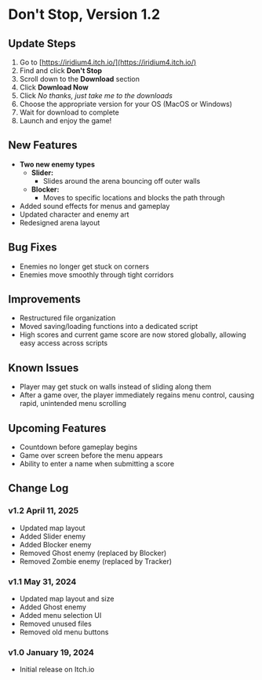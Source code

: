 # Don't Stop, Version 1.2

## Update Steps
1. Go to [https://iridium4.itch.io/](https://iridium4.itch.io/)
2. Find and click **Don't Stop**
3. Scroll down to the **Download** section
4. Click **Download Now**
5. Click *No thanks, just take me to the downloads*
6. Choose the appropriate version for your OS (MacOS or Windows)
7. Wait for download to complete
8. Launch and enjoy the game!

## New Features
- **Two new enemy types**
  - **Slider:** 
    - Slides around the arena bouncing off outer walls
  - **Blocker:** 
    - Moves to specific locations and blocks the path through
- Added sound effects for menus and gameplay
- Updated character and enemy art
- Redesigned arena layout

## Bug Fixes
- Enemies no longer get stuck on corners
- Enemies move smoothly through tight corridors

## Improvements
- Restructured file organization
- Moved saving/loading functions into a dedicated script
- High scores and current game score are now stored globally, allowing easy access across scripts

## Known Issues
- Player may get stuck on walls instead of sliding along them
- After a game over, the player immediately regains menu control, causing rapid, unintended menu scrolling

## Upcoming Features
- Countdown before gameplay begins
- Game over screen before the menu appears
- Ability to enter a name when submitting a score

## Change Log

### v1.2 April 11, 2025
- Updated map layout
- Added Slider enemy
- Added Blocker enemy
- Removed Ghost enemy (replaced by Blocker)
- Removed Zombie enemy (replaced by Tracker)

### v1.1 May 31, 2024
- Updated map layout and size
- Added Ghost enemy
- Added menu selection UI
- Removed unused files
- Removed old menu buttons

### v1.0 January 19, 2024
- Initial release on Itch.io
